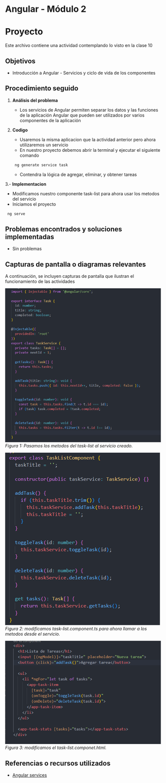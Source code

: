 # Angular - Módulo 2

# Proyecto 

Este archivo contiene una actividad contemplando lo visto en la clase 10

## Objetivos 

- Introducción a Angular - Servicios y ciclo de vida de los componentes

## Procedimiento seguido

1. **Análisis del problema**  
   - Los servicios de Angular permiten separar los datos y las funciones de la aplicación Angular que pueden ser utilizados por varios componentes de la aplicación

2. **Codigo**  
   - Usaremos la misma aplicacion que la actividad anterior pero ahora utilizaremos un servicio
   -  En nuestro proyecto debemos abrir la terminal y ejecutar el siguiente comando
   ```sh
    ng generate service task
   ```
   - Contendra la lógica de agregar, eliminar, y obtener tareas 

3.- **Implementacion**  
   - Modificamos nuestro componente task-list para ahora usar los metodos del servicio
   - Iniciamos el proyecto
   ```sh
    ng serve
   ```  
   
## Problemas encontrados y soluciones implementadas

- Sin problemas

## Capturas de pantalla o diagramas relevantes

A continuación, se incluyen capturas de pantalla que ilustran el funcionamiento de las actividades

![Salida de pruebas](Capturas/img.png)  
*Figura 1: Pasamos los metodos del task-list al servicio creado.*

![Salida de pruebas](Capturas/img2.png)  
*Figura 2: modificamos task-list.component.ts para ahora llamar a los metodos desde el servicio.*

![Salida de pruebas](Capturas/img3.png)  
*Figura 3: modificamos el task-list.componet.html.*


## Referencias o recursos utilizados

- [Angular services](https://angular.dev/tutorials/first-app/09-services)
